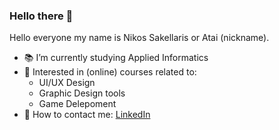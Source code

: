 ### Hello there 👋

Hello everyone my name is Nikos Sakellaris or Atai (nickname). 

- :books: I’m currently studying Applied Informatics
- :memo: Interested in (online) courses related to:
  - UI/UX Design
  - Graphic Design tools
  - Game Delepoment
- :calling: How to contact me: 
  [LinkedIn](https://www.linkedin.com/in/nikos-sakellaris-b2b3a6223/ "LinkedIn Profile")
